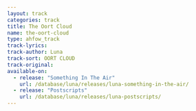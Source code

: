 ```yaml
---
layout: track
categories: track
title: The Oort Cloud
name: the-oort-cloud
type: ahfow_track
track-lyrics: 
track-author: Luna
track-sort: OORT CLOUD
track-original: 
available-on:
  - release: "Something In The Air"
    url: /database/luna/releases/luna-something-in-the-air/
  - release: "Postscripts"
    url: /database/luna/releases/luna-postscripts/
---
```

